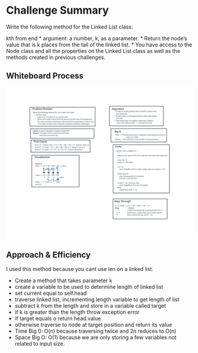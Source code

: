# Challenge Summary
<!-- Description of the challenge -->
Write the following method for the Linked List class:

kth from end * argument: a number, k, as a parameter. * Return the node’s value that is k places from the tail of the
linked list. * You have access to the Node class and all the properties on the Linked List class as well as the methods
created in previous challenges.
## Whiteboard Process
<!-- Embedded whiteboard image -->
![Whiteboard Image](./linked_list_kth.png)
## Approach & Efficiency
<!-- What approach did you take? Why? What is the Big O space/time for this approach? -->
I used this method because you cant use len on a linked list.
- Create a method that takes parameter k
- create a variable to be used to determine length of linked list
- set current equal to self.head
- traverse linked list, incrementing length variable to get length of list
- subtract k from the length and store in a variable called target
- if k is greater than the length throw exception error
- if target equals o return head.value
- otherwise traverse to node at target position and return its value
- Time Big 0: O(n) because traversing twice and 2n reduces to O(n)
- Space Big O: O(1) because we are only storing a few variables not related to input size.


